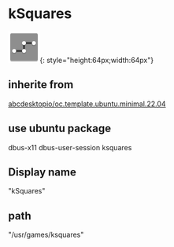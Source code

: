# kSquares
![ksquares.svg](/applications/icons/ksquares.svg){: style="height:64px;width:64px"}
## inherite from
[abcdesktopio/oc.template.ubuntu.minimal.22.04](abcdesktopio/oc.template.ubuntu.minimal.22.04.md)
## use ubuntu package
dbus-x11 dbus-user-session ksquares
## Display name
"kSquares"
## path
"/usr/games/ksquares"
